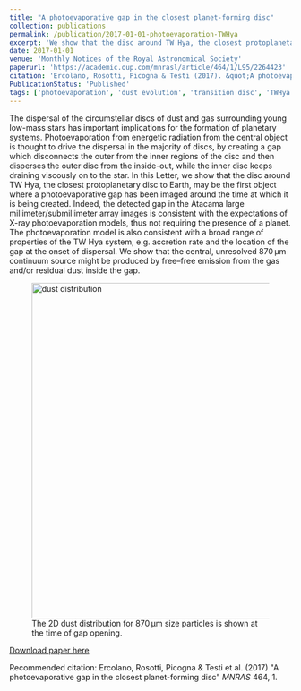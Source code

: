 ```yaml
---
title: "A photoevaporative gap in the closest planet-forming disc"
collection: publications
permalink: /publication/2017-01-01-photoevaporation-TWHya
excerpt: 'We show that the disc around TW Hya, the closest protoplanetary disc to Earth, may be the first object where a photoevaporative gap has been imaged around the time at which it is being created. The detected gap in the ALMA images is consistent with the expectations of X-ray photoevaporation models, thus not requiring the presence of a planet.'
date: 2017-01-01
venue: 'Monthly Notices of the Royal Astronomical Society'
paperurl: 'https://academic.oup.com/mnrasl/article/464/1/L95/2264423'
citation: 'Ercolano, Rosotti, Picogna & Testi (2017). &quot;A photoevaporative gap in the closest planet-forming disc.&quot; <i>Monthly Notices of the Royal Astronomical Society</i>. 464, 1.'
PublicationStatus: 'Published'
tags: ['photoevaporation', 'dust evolution', 'transition disc', 'TWHya']
---
```

The dispersal of the circumstellar discs of dust and gas surrounding young low-mass stars has important implications for the formation of planetary systems. Photoevaporation from energetic radiation from the central object is thought to drive the dispersal in the majority of discs, by creating a gap which disconnects the outer from the inner regions of the disc and then disperses the outer disc from the inside-out, while the inner disc keeps draining viscously on to the star. In this Letter, we show that the disc around TW Hya, the closest protoplanetary disc to Earth, may be the first object where a photoevaporative gap has been imaged around the time at which it is being created. Indeed, the detected gap in the Atacama large millimeter/submillimeter array images is consistent with the expectations of X-ray photoevaporation models, thus not requiring the presence of a planet. The photoevaporation model is also consistent with a broad range of properties of the TW Hya system, e.g. accretion rate and the location of the gap at the onset of dispersal. We show that the central, unresolved 870 μm continuum source might be produced by free–free emission from the gas and/or residual dust inside the gap.

<figure>
  <img src="http://GiovanniPicogna.github.io/images/photoevaporation-TWHya.png" alt="dust distribution" width="600"/>
  <figcaption>The 2D dust distribution for 870 μm size particles is shown at the time of gap opening.</figcaption>
</figure>

[Download paper here](http://GiovanniPicogna.github.io/files/photoevaporation-TWHya.pdf)

Recommended citation: Ercolano, Rosotti, Picogna & Testi et al. (2017) "A photoevaporative gap in the closest planet-forming disc" <i>MNRAS</i> 464, 1.